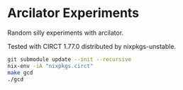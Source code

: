 # Arcilator Experiments

Random silly experiments with arcilator.

Tested with CIRCT 1.77.0 distributed by nixpkgs-unstable.

```bash
git submodule update --init --recursive
nix-env -iA "nixpkgs.circt"
make gcd
./gcd
```
